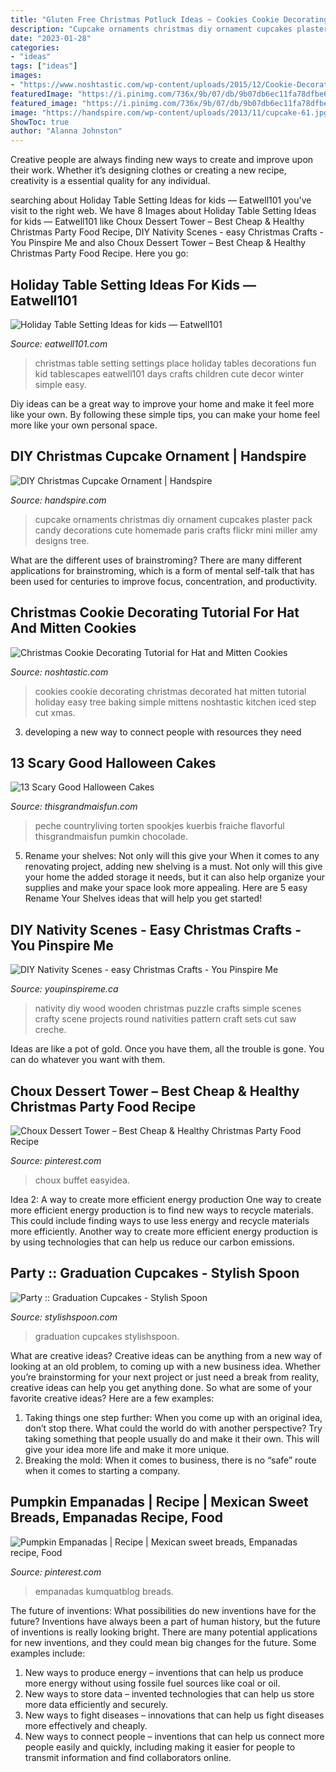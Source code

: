 ```yaml
---
title: "Gluten Free Christmas Potluck Ideas ~ Cookies Cookie Decorating Christmas Decorated Hat Mitten Tutorial Holiday Easy Tree Baking Simple Mittens Noshtastic Kitchen Iced Step Cut Xmas"
description: "Cupcake ornaments christmas diy ornament cupcakes plaster pack candy decorations cute homemade paris crafts flickr mini miller amy designs tree"
date: "2023-01-28"
categories:
- "ideas"
tags: ["ideas"]
images:
- "https://www.noshtastic.com/wp-content/uploads/2015/12/Cookie-Decorating-Tutorial-1-of-1.jpg"
featuredImage: "https://i.pinimg.com/736x/9b/07/db/9b07db6ec11fa78dfbe613251f44440b.jpg"
featured_image: "https://i.pinimg.com/736x/9b/07/db/9b07db6ec11fa78dfbe613251f44440b.jpg"
image: "https://handspire.com/wp-content/uploads/2013/11/cupcake-61.jpg"
ShowToc: true
author: "Alanna Johnston"
---
```



Creative people are always finding new ways to create and improve upon their work. Whether it’s designing clothes or creating a new recipe, creativity is a essential quality for any individual.

	

		
searching about Holiday Table Setting Ideas for kids — Eatwell101 you've visit to the right web. We have 8 Images about Holiday Table Setting Ideas for kids — Eatwell101 like Choux Dessert Tower – Best Cheap &amp; Healthy Christmas Party Food Recipe, DIY Nativity Scenes - easy Christmas Crafts - You Pinspire Me and also Choux Dessert Tower – Best Cheap &amp; Healthy Christmas Party Food Recipe. Here you go:
		
    
## Holiday Table Setting Ideas For Kids — Eatwell101

<img loading=lazy src="https://www.eatwell101.com/wp-content/uploads/2013/12/Christmas-Table-setting-for-kids.jpg" onerror="this.onerror=null;this.src='https://tse3.mm.bing.net/th?id=OIP.eEn9ifwRrD95gLxcK43LIAHaLH&amp;pid=15.1';" alt="Holiday Table Setting Ideas for kids — Eatwell101">

_Source: eatwell101.com_

>christmas table setting settings place holiday tables decorations fun kid tablescapes eatwell101 days crafts children cute decor winter simple easy. 

	

Diy ideas can be a great way to improve your home and make it feel more like your own. By following these simple tips, you can make your home feel more like your own personal space.

    
## DIY Christmas Cupcake Ornament | Handspire

<img loading=lazy src="https://handspire.com/wp-content/uploads/2013/11/cupcake-61.jpg" onerror="this.onerror=null;this.src='https://tse2.mm.bing.net/th?id=OIP.0U6cwZ4FopgV_4V-jstiiAHaFj&amp;pid=15.1';" alt="DIY Christmas Cupcake Ornament | Handspire">

_Source: handspire.com_

>cupcake ornaments christmas diy ornament cupcakes plaster pack candy decorations cute homemade paris crafts flickr mini miller amy designs tree. 

	

What are the different uses of brainstroming?
There are many different applications for brainstroming, which is a form of mental self-talk that has been used for centuries to improve focus, concentration, and productivity.

    
## Christmas Cookie Decorating Tutorial For Hat And Mitten Cookies

<img loading=lazy src="https://www.noshtastic.com/wp-content/uploads/2015/12/Cookie-Decorating-Tutorial-1-of-1.jpg" onerror="this.onerror=null;this.src='https://tse1.mm.bing.net/th?id=OIP.Ga2ASU7-Q9_IIPXw-2fWBwHaLH&amp;pid=15.1';" alt="Christmas Cookie Decorating Tutorial for Hat and Mitten Cookies">

_Source: noshtastic.com_

>cookies cookie decorating christmas decorated hat mitten tutorial holiday easy tree baking simple mittens noshtastic kitchen iced step cut xmas. 

	

3. developing a new way to connect people with resources they need 

    
## 13 Scary Good Halloween Cakes

<img loading=lazy src="https://www.thisgrandmaisfun.com/wp-content/uploads/2016/10/IMG_9874_2-683x1024-683x1024.jpg" onerror="this.onerror=null;this.src='https://tse4.mm.bing.net/th?id=OIP.lDBmP63bXvh79y0OmpVS1wHaLG&amp;pid=15.1';" alt="13 Scary Good Halloween Cakes">

_Source: thisgrandmaisfun.com_

>peche countryliving torten spookjes kuerbis fraiche flavorful thisgrandmaisfun pumkin chocolade. 

	

5. Rename your shelves: Not only will this give your
When it comes to any renovating project, adding new shelving is a must. Not only will this give your home the added storage it needs, but it can also help organize your supplies and make your space look more appealing. Here are 5 easy Rename Your Shelves ideas that will help you get started!

    
## DIY Nativity Scenes - Easy Christmas Crafts - You Pinspire Me

<img loading=lazy src="http://youpinspireme.ca/wp-content/uploads/2012/12/007.jpg" onerror="this.onerror=null;this.src='https://tse3.mm.bing.net/th?id=OIP.uOnLhrj-6X7bedoKlwpFHgHaJ4&amp;pid=15.1';" alt="DIY Nativity Scenes - easy Christmas Crafts - You Pinspire Me">

_Source: youpinspireme.ca_

>nativity diy wood wooden christmas puzzle crafts simple scenes crafty scene projects round nativities pattern craft sets cut saw creche. 

	

Ideas are like a pot of gold. Once you have them, all the trouble is gone. You can do whatever you want with them.

    
## Choux Dessert Tower – Best Cheap &amp; Healthy Christmas Party Food Recipe

<img loading=lazy src="https://i.pinimg.com/736x/28/a7/c6/28a7c67723ae5514241e891b87041c46.jpg" onerror="this.onerror=null;this.src='https://tse2.mm.bing.net/th?id=OIP.G2w9nVfUFj9dOp5L9518iwHaLH&amp;pid=15.1';" alt="Choux Dessert Tower – Best Cheap &amp; Healthy Christmas Party Food Recipe">

_Source: pinterest.com_

>choux buffet easyidea. 

	

Idea 2: A way to create more efficient energy production
One way to create more efficient energy production is to find new ways to recycle materials. This could include finding ways to use less energy and recycle materials more efficiently. Another way to create more efficient energy production is by using technologies that can help us reduce our carbon emissions.

    
## Party :: Graduation Cupcakes - Stylish Spoon

<img loading=lazy src="http://www.stylishspoon.com/wp-content/uploads/2013/05/graduation-cupcakes.jpg" onerror="this.onerror=null;this.src='https://tse4.mm.bing.net/th?id=OIP.qVoDxGmWYbq5eDsxMzF2MAHaE8&amp;pid=15.1';" alt="Party :: Graduation Cupcakes - Stylish Spoon">

_Source: stylishspoon.com_

>graduation cupcakes stylishspoon. 

	

What are creative ideas?
Creative ideas can be anything from a new way of looking at an old problem, to coming up with a new business idea. Whether you’re brainstorming for your next project or just need a break from reality, creative ideas can help you get anything done. So what are some of your favorite creative ideas? Here are a few examples: 
1) Taking things one step further: When you come up with an original idea, don’t stop there. What could the world do with another perspective? Try taking something that people usually do and make it their own. This will give your idea more life and make it more unique. 
2) Breaking the mold: When it comes to business, there is no “safe” route when it comes to starting a company.

    
## Pumpkin Empanadas | Recipe | Mexican Sweet Breads, Empanadas Recipe, Food

<img loading=lazy src="https://i.pinimg.com/736x/9b/07/db/9b07db6ec11fa78dfbe613251f44440b.jpg" onerror="this.onerror=null;this.src='https://tse2.mm.bing.net/th?id=OIP.5vp5oiNnRsYpcdlKhaZ5IAHaLD&amp;pid=15.1';" alt="Pumpkin Empanadas | Recipe | Mexican sweet breads, Empanadas recipe, Food">

_Source: pinterest.com_

>empanadas kumquatblog breads. 

	

The future of inventions: What possibilities do new inventions have for the future?
Inventions have always been a part of human history, but the future of inventions is really looking bright. There are many potential applications for new inventions, and they could mean big changes for the future. Some examples include:
1. New ways to produce energy – inventions that can help us produce more energy without using fossile fuel sources like coal or oil.
2. New ways to store data – invented technologies that can help us store more data efficiently and securely.
3. New ways to fight diseases – innovations that can help us fight diseases more effectively and cheaply.
4. New ways to connect people – inventions that can help us connect more people easily and quickly, including making it easier for people to transmit information and find collaborators online.

